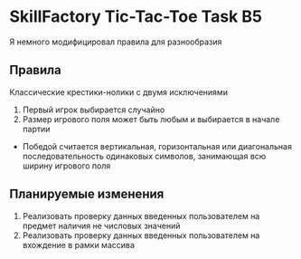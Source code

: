 # SkillFactory Tic-Tac-Toe Task B5
Я немного модифицировал правила для разнообразия

## Правила
Классические крестики-нолики с двумя исключениями
1. Первый игрок выбирается случайно
2. Размер игрового поля может быть любым и выбирается в начале партии
  * Победой считается вертикальная, горизонтальная или диагональная последовательность одинаковых символов, занимающая всю ширину игрового поля

## Планируемые изменения
1. Реализовать проверку данных введенных пользователем на предмет наличия не числовых значений
2. Реализовать проверку данных введенных пользователем на вхождение в рамки массива